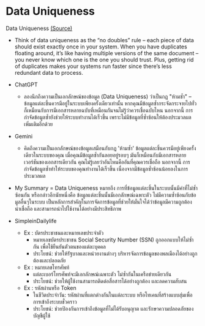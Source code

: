# Data Uniqueness 

Data Uniqueness [(Source)](https://www.montecarlodata.com/blog-data-uniqueness/) 

- Think of data uniqueness as the “no doubles” rule – each piece of data should exist exactly once in your system. When you have duplicates floating around, it’s like having multiple versions of the same document – you never know which one is the one you should trust. Plus, getting rid of duplicates makes your systems run faster since there’s less redundant data to process.

  
- ChatGPT
  -  ลองนึกถึงความเป็นเอกลักษณ์ของข้อมูล (Data Uniqueness) ว่าเป็นกฎ "ห้ามซ้ำ" – ข้อมูลแต่ละชิ้นควรมีอยู่ในระบบเพียงครั้งเดียวเท่านั้น หากคุณมีข้อมูลซ้ำกระจัดกระจายไปทั่ว ก็เหมือนกับการมีเอกสารหลายฉบับที่เหมือนกันจนไม่รู้ว่าควรเชื่อฉบับไหน นอกจากนี้ การกำจัดข้อมูลซ้ำยังช่วยให้ระบบทำงานได้เร็วขึ้น เพราะไม่มีข้อมูลที่ซ้ำซ้อนให้ต้องประมวลผลเพิ่มเติมอีกด้วย

  
- Gemini
  -  คิดถึงความเป็นเอกลักษณ์ของข้อมูลเสมือนกับกฎ 'ห้ามซ้ำ' ข้อมูลแต่ละชิ้นควรมีอยู่เพียงครั้งเดียวในระบบของคุณ เมื่อคุณมีข้อมูลซ้ำกันลอยอยู่รอบๆ มันก็เหมือนกับมีเอกสารหลายเวอร์ชันของเอกสารเดียวกัน คุณไม่รู้เลยว่าอันไหนคืออันที่คุณควรเชื่อถือ นอกจากนี้ การกำจัดข้อมูลซ้ำทำให้ระบบของคุณทำงานได้เร็วขึ้น เนื่องจากมีข้อมูลซ้ำซ้อนน้อยลงในการประมวลผล   
 

-   My Summary = Data Uniqueness หมายถึง การที่ข้อมูลแต่ละชิ้นในระบบนั้นมีค่าที่ไม่ซ้ำซ้อนกัน หรือกล่าวอีกนัยหนึ่งคือ ข้อมูลแต่ละชิ้นนั้นมีเอกลักษณ์เฉพาะตัว ไม่มีความซ้ำซ้อนกับข้อมูลอื่นๆในระบบ  เป็นหลักการสำคัญในการจัดการข้อมูลที่ช่วยให้มั่นใจได้ว่าข้อมูลมีความถูกต้อง น่าเชื่อถือ และสามารถนำไปใช้งานได้อย่างมีประสิทธิภาพ

  
-   SimpleinDailylife
    -  Ex : บัตรประชาชนและหมายเลขประจำตัว
        -  หมายเลขบัตรประชาชน Social Security Number (SSN) ถูกออกแบบให้ไม่ซ้ำกัน เพื่อใช้ยืนยันตัวตนของแต่ละบุคคล
        -  ประโยชน์: ช่วยให้รัฐบาลและหน่วยงานต่างๆ บริหารจัดการข้อมูลของพลเมืองได้อย่างถูกต้องและปลอดภัย
    -  Ex : หมายเลขโทรศัพท์
        -  แต่ละเบอร์โทรศัพท์จะมีเอกลักษณ์เฉพาะตัว ไม่ซ้ำกันในเครือข่ายเดียวกัน
        -  ประโยชน์: ช่วยให้ผู้ใช้งานสามารถติดต่อสื่อสารได้อย่างถูกต้อง และลดความสับสน
    -  Ex : รหัสผ่านหรือ Token
        -  ในชีวิตประจำวัน: รหัสผ่านที่แตกต่างกันในแต่ละระบบ หรือโทเคนที่สร้างแบบสุ่มเพื่อการเข้าถึงระบบชั่วคราว
        -  ประโยชน์: ช่วยป้องกันการเข้าถึงข้อมูลที่ไม่ได้รับอนุญาต และรักษาความปลอดภัยของบัญชีผู้ใช้
